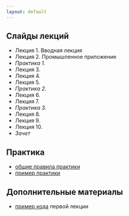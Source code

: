 ```yaml
---
layout: default
---
```


## Слайды лекций
* Лекция 1. Вводная лекция
* Лекция 2. Промышленное приложение
* *Практика 1.*
* Лекция 3. 
* Лекция 4. 
* Лекция 5. 
* *Практика 2.*
* Лекция 6. 
* Лекция 7. 
* *Практика 3.*
* Лекция 8. 
* Лекция 9. 
* Лекция 10. 
* *Зачет*

## Практика
- [общие правила практики](doc/practice.md)
- [пример практики](doc/practice_example.md)


## Дополнительные материалы
- [пример кода](additional/rtfdemo) первой лекции
